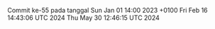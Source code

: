 Commit ke-55 pada tanggal Sun Jan 01 14:00 2023 +0100
Fri Feb 16 14:43:06 UTC 2024
Thu May 30 12:46:15 UTC 2024
